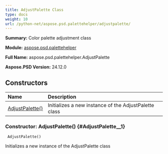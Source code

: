 ```yaml
---
title: AdjustPalette Class
type: docs
weight: 10
url: /python-net/aspose.psd.palettehelper/adjustpalette/
---
```


**Summary:** Color palette adjustment class

**Module:** [aspose.psd.palettehelper](/psd/python-net/aspose.psd.palettehelper/)

**Full Name:** aspose.psd.palettehelper.AdjustPalette

**Aspose.PSD Version:** 24.12.0

## **Constructors**
| **Name** | **Description** |
| :- | :- |
| [AdjustPalette()](#AdjustPalette__1) | Initializes a new instance of the AdjustPalette class |


### Constructor: AdjustPalette() {#AdjustPalette__1}


```
 AdjustPalette() 
```

Initializes a new instance of the AdjustPalette class

